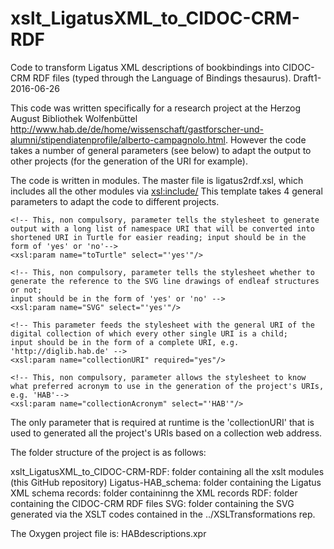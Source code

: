 # xslt_LigatusXML_to_CIDOC-CRM-RDF
Code to transform Ligatus XML descriptions of bookbindings into CIDOC-CRM RDF files (typed through the Language of Bindings thesaurus). Draft1-2016-06-26

This code was written specifically for a research project at the Herzog August Bibliothek Wolfenbüttel <http://www.hab.de/de/home/wissenschaft/gastforscher-und-alumni/stipendiatenprofile/alberto-campagnolo.html>. However the code takes a number of general parameters (see below) to adapt the output to other projects (for the generation of the URI for example).

The code is written in modules. The master file is ligatus2rdf.xsl, which includes all the other modules via <xsl:include/>
This template takes 4 general parameters to adapt the code to different projects.

   
    <!-- This, non compulsory, parameter tells the stylesheet to generate output with a long list of namespace URI that will be converted into shortened URI in Turtle for easier reading; input should be in the form of 'yes' or 'no'-->
    <xsl:param name="toTurtle" select="'yes'"/>
    
    <!-- This, non compulsory, parameter tells the stylesheet whether to generate the reference to the SVG line drawings of endleaf structures or not;
    input should be in the form of 'yes' or 'no' -->
    <xsl:param name="SVG" select="'yes'"/>
    
    <!-- This parameter feeds the stylesheet with the general URI of the digital collection of which every other single URI is a child;
    input should be in the form of a complete URI, e.g. 'http://diglib.hab.de' -->
    <xsl:param name="collectionURI" required="yes"/>
    
    <!-- This, non compulsory, parameter allows the stylesheet to know what preferred acronym to use in the generation of the project's URIs,
    e.g. 'HAB'-->
    <xsl:param name="collectionAcronym" select="'HAB'"/>

The only parameter that is required at runtime is the 'collectionURI' that is used to generated all the project's URIs based on a collection web address. 

The folder structure of the project is as follows:

xslt_LigatusXML_to_CIDOC-CRM-RDF:   folder containing all the xslt modules (this GitHub repository)
Ligatus-HAB_schema:                 folder containing the Ligatus XML schema
records:                            folder containinng the XML records
RDF:                                folder containing the CIDOC-CRM RDF files
SVG:                                folder containing the SVG generated via the XSLT codes contained in the ../XSLTransformations rep.


The Oxygen project file is: HABdescriptions.xpr
